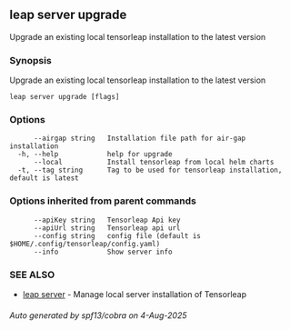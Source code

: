 ## leap server upgrade

Upgrade an existing local tensorleap installation to the latest version

### Synopsis

Upgrade an existing local tensorleap installation to the latest version

```
leap server upgrade [flags]
```

### Options

```
      --airgap string   Installation file path for air-gap installation
  -h, --help            help for upgrade
      --local           Install tensorleap from local helm charts
  -t, --tag string      Tag to be used for tensorleap installation, default is latest
```

### Options inherited from parent commands

```
      --apiKey string   Tensorleap Api key
      --apiUrl string   Tensorleap api url
      --config string   config file (default is $HOME/.config/tensorleap/config.yaml)
      --info            Show server info
```

### SEE ALSO

* [leap server](leap_server.md)	 - Manage local server installation of Tensorleap

###### Auto generated by spf13/cobra on 4-Aug-2025
